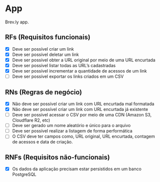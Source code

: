 # App

Brev.ly app.

## RFs (Requisitos funcionais)

- [x] Deve ser possível criar um link
- [x] Deve ser possível deletar um link
- [x] Deve ser possível obter a URL original por meio de uma URL encurtada
- [x] Deve ser possível listar todas as URL’s cadastradas
- [x] Deve ser possível incrementar a quantidade de acessos de um link
- [ ] Deve ser possível exportar os links criados em um CSV

## RNs (Regras de negócio)

- [x] Não deve ser possível criar um link com URL encurtada mal formatada
- [x] Não deve ser possível criar um link com URL encurtada já existente
- [ ] Deve ser possível acessar o CSV por meio de uma CDN (Amazon S3, Cloudflare R2, etc)
- [ ] Deve ser gerado um nome aleatório e único para o arquivo
- [ ] Deve ser possível realizar a listagem de forma performática
- [ ] O CSV deve ter campos como, URL original, URL encurtada, contagem de acessos e data de criação.

## RNFs (Requisitos não-funcionais)

- [x] Os dados da aplicação precisam estar persistidos em um banco PostgreSQL